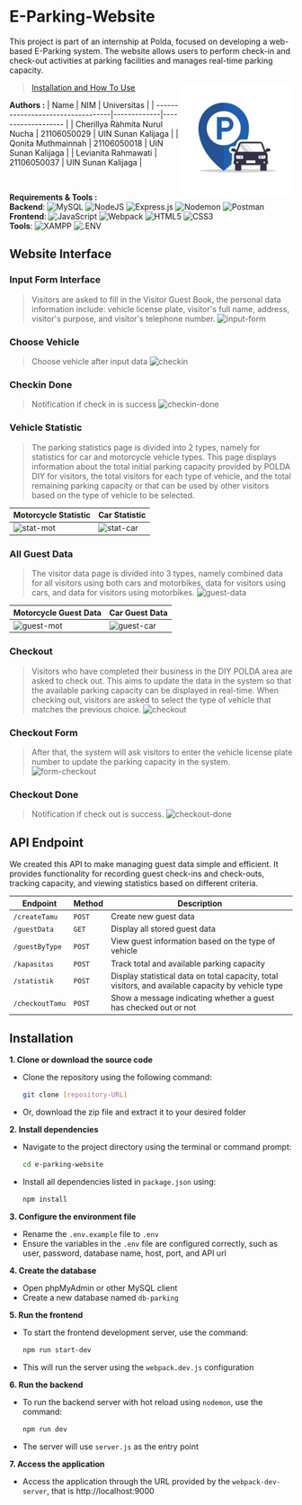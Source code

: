 # E-Parking-Website
This project is part of an internship at Polda, focused on developing a web-based E-Parking system. 
The website allows users to perform check-in and check-out activities at parking facilities and manages real-time parking capacity.

<img src="./src/public/img/logo_eparking.png" alt="Logo E-Parking" width="200" align="right">

> [Installation and How To Use](#installation)

**Authors :**
| Name                              | NIM         | Universitas        |
| ----------------------------------|-------------|------------------- |
| Cherillya Rahmita Nurul Nucha     | 21106050029 | UIN Sunan Kalijaga |
| Qonita Muthmainnah                | 21106050018 | UIN Sunan Kalijaga |
| Levianita Rahmawati               | 21106050037 | UIN Sunan Kalijaga |

<br>

**Requirements & Tools :**
<br>
**Backend**: 
![MySQL](https://img.shields.io/badge/MySQL-4479A1?style=for-the-badge&logo=MySQL&logoColor=white)
![NodeJS](https://img.shields.io/badge/node.js-6DA55F?style=for-the-badge&logo=node.js&logoColor=white)
![Express.js](https://img.shields.io/badge/express.js-%23404d59.svg?style=for-the-badge&logo=express&logoColor=%2361DAFB)
![Nodemon](https://img.shields.io/badge/Nodemon-76D04B?style=for-the-badge&logo=Nodemon&logoColor=white)
![Postman](https://img.shields.io/badge/Postman-FF6C37?style=for-the-badge&logo=postman&logoColor=white)
<br>
**Frontend**:
![JavaScript](https://img.shields.io/badge/JavaScript-F7DF1E?style=for-the-badge&logo=JavaScript&logoColor=000000)
![Webpack](https://img.shields.io/badge/Webpack-8DD6F9?style=for-the-badge&logo=Webpack&logoColor=000000)
![HTML5](https://img.shields.io/badge/HTML5-E34F26?style=for-the-badge&logo=HTML5&logoColor=white)
![CSS3](https://img.shields.io/badge/CSS3-1572B6?style=for-the-badge&logo=CSS3&logoColor=white)
<br>
**Tools**: 
![XAMPP](https://img.shields.io/badge/XAMPP-FB7A24?style=for-the-badge&logo=XAMPP&logoColor=white)
![.ENV](https://img.shields.io/badge/.ENV-ECD53F?style=for-the-badge&logo=.ENV&logoColor=000000)
<br>



## Website Interface
### Input Form Interface
> Visitors are asked to fill in the Visitor Guest Book, the personal data information include: vehicle license plate, visitor's full name, address, visitor's purpose, and    visitor's telephone number.
![input-form](https://github.com/user-attachments/assets/1aa2b649-8707-447f-ad83-21c47603d381)


### Choose Vehicle
> Choose vehicle after input data
![checkin](https://github.com/user-attachments/assets/5eb06afd-8c59-411c-8bc3-bbd9cecb94cc)


### Checkin Done
> Notification if check in is success
![checkin-done](https://github.com/user-attachments/assets/f162868d-6bec-4bbb-bc88-3c876d9e65c6)


### Vehicle Statistic
> The parking statistics page is divided into 2 types, namely for statistics for car and motorcycle vehicle types. This page displays information about the total initial parking capacity provided by POLDA DIY for visitors, the total visitors for each type of vehicle, and the total remaining parking capacity or that can be used by other visitors based on the type of vehicle to be selected.

|Motorcycle Statistic                                                                           |Car Statistic                                                            |
|-----------------------------------------------------------------------------------------------|-------------------------------------------------------------------------|
|![stat-mot](https://github.com/user-attachments/assets/ff24b665-0aef-4bdc-8896-84d623eeadb5)|![stat-car](https://github.com/user-attachments/assets/2c9d9f31-34ee-46f5-98c3-d77f0633e76a)|


### All Guest Data
> The visitor data page is divided into 3 types, namely combined data for all visitors using both cars and motorbikes, data for visitors using cars, and data for visitors using motorbikes.
![guest-data](https://github.com/user-attachments/assets/58353fdc-29f0-4009-9051-c91e6214dd47)

|Motorcycle Guest Data                                                                        |Car Guest Data                                                           |
|---------------------------------------------------------------------------------------------|--------------------------------------------------------------------------|
|![guest-mot](https://github.com/user-attachments/assets/39513200-20a2-4ef7-999a-0254d04705e4)|![guest-car](https://github.com/user-attachments/assets/ef76b91c-b174-4637-b559-e2e71e720e04)|


### Checkout
> Visitors who have completed their business in the DIY POLDA area are asked to check out. This aims to update the data in the system so that the available parking capacity can be displayed in real-time. When checking out, visitors are asked to select the type of vehicle that matches the previous choice.
![checkout](https://github.com/user-attachments/assets/e2e161a9-ef90-4833-a273-cca97780130a)


### Checkout Form
> After that, the system will ask visitors to enter the vehicle license plate number to update the parking capacity in the system.
![form-checkout](https://github.com/user-attachments/assets/4d31e90a-f653-46bb-81ee-b54efce4b94d)


### Checkout Done
> Notification if check out is success.
![checkout-done](https://github.com/user-attachments/assets/a7a541fa-3a05-4ec1-9668-36d66be94dc6)


## API Endpoint
We created this API to make managing guest data simple and efficient. It provides functionality for recording guest check-ins and check-outs, tracking capacity, and viewing statistics based on different criteria.

|Endpoint    |Method |Description                                                                                         |
|-------------|--------|--------------------------------------------------------------------------------------------------|
|`/createTamu`|`POST`  |Create new guest data                                                                             |
|`/guestData`|`GET`    |Display all stored guest data                                                                     |
|`/guestByType`|`POST` |View guest information based on the type of vehicle                                               |
|`/kapasitas`|`POST`   |Track total and available parking capacity                                                        |
|`/statistik`|`POST`   |Display statistical data on total capacity, total visitors, and available capacity by vehicle type|
|`/checkoutTamu`|`POST`|Show a message indicating whether a guest has checked out or not                                  |


## Installation
**1. Clone or download the source code**
   - Clone the repository using the following command:
     ```bash
     git clone [repository-URL]
     ```
   - Or, download the zip file and extract it to your desired folder

**2. Install dependencies**
  - Navigate to the project directory using the terminal or command prompt:
    ```bash
    cd e-parking-website
    ```
  - Install all dependencies listed in `package.json` using:
    ```bash
    npm install
    ```

**3. Configure the environment file**
  - Rename the `.env.example` file to `.env`
  - Ensure the variables in the `.env` file are configured correctly, such as user, password, database name, host, port, and API url

**4. Create the database**
  - Open phpMyAdmin or other MySQL client
  - Create a new database named `db-parking`

**5. Run the frontend**
  - To start the frontend development server, use the command:
    ```bash
    npm run start-dev
    ```
  - This will run the server using the `webpack.dev.js` configuration

**6. Run the backend**
  - To run the backend server with hot reload using `nodemon`, use the command:
    ```bash
    npm run dev
    ```
  - The server will use `server.js` as the entry point

**7. Access the application**
  - Access the application through the URL provided by the `webpack-dev-server`, that is http://localhost:9000
